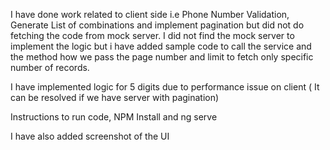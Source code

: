 I have done work related to client side i.e Phone Number Validation, Generate List of combinations and implement pagination but did not do fetching the code from mock server. I did not find the mock server to implement the logic but i have added sample code to call the service and the method how we pass the page number and limit to fetch only specific number of records.

I have implemented logic for 5 digits due to performance issue on client ( It can be resolved if we have server with pagination)

Instructions to run code, NPM Install and ng serve

I have also added screenshot of the UI
